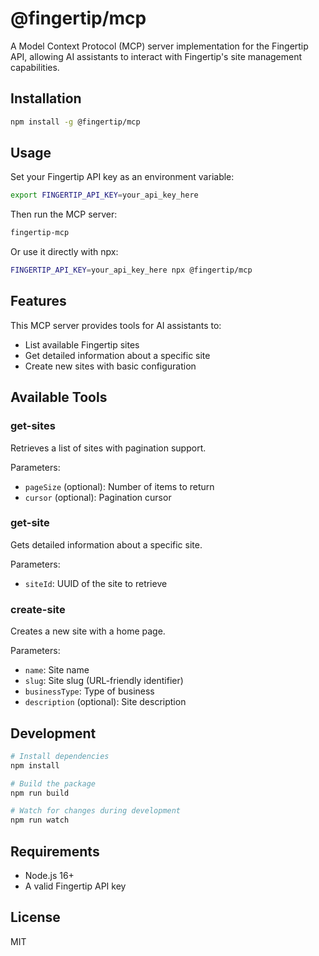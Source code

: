 # @fingertip/mcp

A Model Context Protocol (MCP) server implementation for the Fingertip API, allowing AI assistants to interact with Fingertip's site management capabilities.

## Installation

```bash
npm install -g @fingertip/mcp
```

## Usage

Set your Fingertip API key as an environment variable:

```bash
export FINGERTIP_API_KEY=your_api_key_here
```

Then run the MCP server:

```bash
fingertip-mcp
```

Or use it directly with npx:

```bash
FINGERTIP_API_KEY=your_api_key_here npx @fingertip/mcp
```

## Features

This MCP server provides tools for AI assistants to:

- List available Fingertip sites
- Get detailed information about a specific site
- Create new sites with basic configuration

## Available Tools

### get-sites

Retrieves a list of sites with pagination support.

Parameters:

- `pageSize` (optional): Number of items to return
- `cursor` (optional): Pagination cursor

### get-site

Gets detailed information about a specific site.

Parameters:

- `siteId`: UUID of the site to retrieve

### create-site

Creates a new site with a home page.

Parameters:

- `name`: Site name
- `slug`: Site slug (URL-friendly identifier)
- `businessType`: Type of business
- `description` (optional): Site description

## Development

```bash
# Install dependencies
npm install

# Build the package
npm run build

# Watch for changes during development
npm run watch
```

## Requirements

- Node.js 16+
- A valid Fingertip API key

## License

MIT
